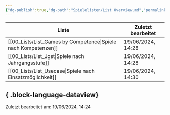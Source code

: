 ```yaml
---
{"dg-publish":true,"dg-path":"Spielelisten/List Overview.md","permalink":"/spielelisten/list-overview/","title":"Listenübersicht","pinned":true,"noteIcon":"2"}
---
```


| Liste                                                             | Zuletzt bearbeitet |
| ----------------------------------------------------------------- | ------------------ |
| [[00_Lists/List_Games by Competence\|Spiele nach Kompetenzen]] | 19/06/2024, 14:28  |
| [[00_Lists/List_Jgst\|Spiele nach Jahrgangsstufe]]             | 19/06/2024, 14:28  |
| [[00_Lists/List_Usecase\|Spiele nach Einsatzmöglichkeit]]      | 19/06/2024, 14:30  |

{ .block-language-dataview}
---
Zuletzt bearbeitet am: 19/06/2024, 14:24